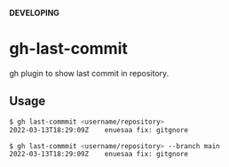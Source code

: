 **DEVELOPING**

# gh-last-commit
gh plugin to show last commit in repository.

## Usage
~~~sh
$ gh last-commmit <username/repository>
2022-03-13T18:29:09Z	enuesaa	fix: gitgnore
~~~
~~~sh
$ gh last-commmit <username/repository> --branch main
2022-03-13T18:29:09Z	enuesaa	fix: gitgnore
~~~
